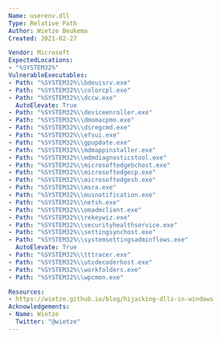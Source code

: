 ```yaml
---
Name: userenv.dll
Type: Relative Path
Author: Wietze Beukema
Created: 2021-02-27

Vendor: Microsoft
ExpectedLocations:
- "%SYSTEM32%"
VulnerableExecutables:
- Path: "%SYSTEM32%\\bdeuisrv.exe"
- Path: "%SYSTEM32%\\colorcpl.exe"
- Path: "%SYSTEM32%\\dccw.exe"
  AutoElevate: True
- Path: "%SYSTEM32%\\deviceenroller.exe"
- Path: "%SYSTEM32%\\dmomacpmo.exe"
- Path: "%SYSTEM32%\\dsregcmd.exe"
- Path: "%SYSTEM32%\\efsui.exe"
- Path: "%SYSTEM32%\\gpupdate.exe"
- Path: "%SYSTEM32%\\mdmappinstaller.exe"
- Path: "%SYSTEM32%\\mdmdiagnosticstool.exe"
- Path: "%SYSTEM32%\\microsoftedgebchost.exe"
- Path: "%SYSTEM32%\\microsoftedgecp.exe"
- Path: "%SYSTEM32%\\microsoftedgesh.exe"
- Path: "%SYSTEM32%\\msra.exe"
- Path: "%SYSTEM32%\\musnotification.exe"
- Path: "%SYSTEM32%\\netsh.exe"
- Path: "%SYSTEM32%\\omadmclient.exe"
- Path: "%SYSTEM32%\\rekeywiz.exe"
- Path: "%SYSTEM32%\\securityhealthservice.exe"
- Path: "%SYSTEM32%\\settingsynchost.exe"
- Path: "%SYSTEM32%\\systemsettingsadminflows.exe"
  AutoElevate: True
- Path: "%SYSTEM32%\\tttracer.exe"
- Path: "%SYSTEM32%\\utcdecoderhost.exe"
- Path: "%SYSTEM32%\\workfolders.exe"
- Path: "%SYSTEM32%\\wpcmon.exe"

Resources:
- https://wietze.github.io/blog/hijacking-dlls-in-windows
Acknowledgements:
- Name: Wietze
  Twitter: "@wietze"
---
```

